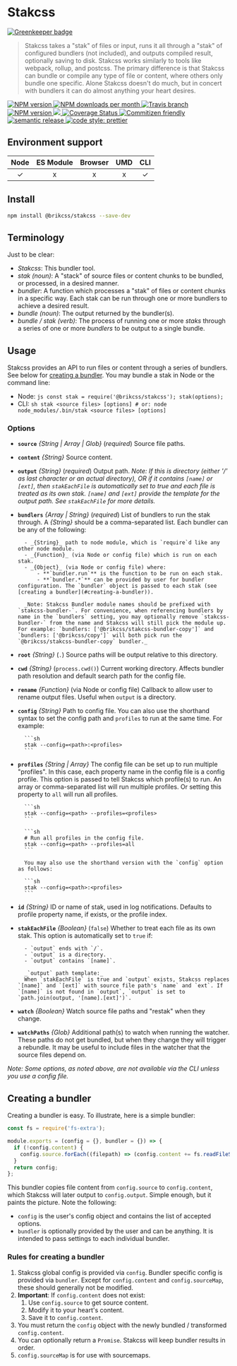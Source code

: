 # Stakcss

[![Greenkeeper badge](https://badges.greenkeeper.io/brikcss/stakcss.svg)](https://greenkeeper.io/)

> Stakcss takes a "stak" of files or input, runs it all through a "stak" of configured bundlers (not included), and outputs compiled result, optionally saving to disk. Stakcss works similarly to tools like webpack, rollup, and postcss. The primary difference is that Stakcss can bundle or compile any type of file or content, where others only bundle one specific. Alone Stakcss doesn't do much, but in concert with bundlers it can do almost anything your heart desires.

<!-- Shields. -->
<p>
	<!-- NPM version. -->
	<a href="https://www.npmjs.com/package/@brikcss/stakcss">
		<img alt="NPM version" src="https://img.shields.io/npm/v/@brikcss/stakcss.svg?style=flat-square">
	</a>
	<!-- NPM downloads/month. -->
	<a href="https://www.npmjs.com/package/@brikcss/stakcss">
		<img alt="NPM downloads per month" src="https://img.shields.io/npm/dm/@brikcss/stakcss.svg?style=flat-square">
	</a>
	<!-- Travis branch. -->
	<a href="https://github.com/brikcss/stakcss/tree/master">
		<img alt="Travis branch" src="https://img.shields.io/travis/rust-lang/rust/master.svg?style=flat-square&label=master">
	</a>
	<!-- Codacy grade. -->
	<a href="https://www.codacy.com/app/thezimmee/stakcss">
		<img alt="NPM version" src="https://img.shields.io/codacy/grade/28adee991e004621b2a9bece53370661/master.svg?style=flat-square">
	</a>
	<!-- Codacy coverage. -->
	<a class="badge-align" href="https://www.codacy.com/app/thezimmee/stakcss">
		<img src="https://img.shields.io/codacy/coverage/28adee991e004621b2a9bece53370661/master.svg?style=flat-square"/>
	</a>
	<!-- Coveralls coverage. -->
	<a href='https://coveralls.io/github/brikcss/stakcss?branch=master'>
		<img src='https://img.shields.io/coveralls/github/brikcss/stakcss/master.svg?style=flat-square' alt='Coverage Status' />
	</a>
	<!-- Commitizen friendly. -->
	<a href="http://commitizen.github.io/cz-cli/">
		<img alt="Commitizen friendly" src="https://img.shields.io/badge/commitizen-friendly-brightgreen.svg?style=flat-square">
	</a>
	<!-- Semantic release. -->
	<a href="https://github.com/semantic-release/semantic-release">
		<img alt="semantic release" src="https://img.shields.io/badge/%20%20%F0%9F%93%A6%F0%9F%9A%80-semantic--release-e10079.svg?style=flat-square">
	</a>
	<!-- Prettier code style. -->
	<a href="https://prettier.io/">
		<img alt="code style: prettier" src="https://img.shields.io/badge/code_style-prettier-ff69b4.svg?style=flat-square">
	</a>
	<!-- MIT License. -->
	<!-- <a href="https://choosealicense.com/licenses/mit/">
		<img alt="License" src="https://img.shields.io/npm/l/express.svg?style=flat-square">
	</a> -->
</p>

## Environment support

| Node | ES Module | Browser | UMD | CLI |
| :--: | :-------: | :-----: | :-: | :-: |
|  ✓   |     x     |    x    |  x  |  ✓  |

## Install

```sh
npm install @brikcss/stakcss --save-dev
```

## Terminology

Just to be clear:

- _Stakcss_: This bundler tool.
- _stak (noun)_: A "stack" of source files or content chunks to be bundled, or processed, in a desired manner.
- _bundler_: A function which processes a "stak" of files or content chunks in a specific way. Each stak can be run through one or more bundlers to achieve a desired result.
- _bundle (noun)_: The output returned by the bundler(s).
- _bundle / stak (verb)_: The process of running one or more _staks_ through a series of one or more _bundlers_ to be output to a single bundle.

## Usage

Stakcss provides an API to run files or content through a series of bundlers. See below for [creating a bundler](#creating-a-bundler). You may bundle a stak in Node or the command line:

- Node:
  `js const stak = require('@brikcss/stakcss'); stak(options);`
- CLI:
  `sh stak <source files> [options] # or: node node_modules/.bin/stak <source files> [options]`

### Options

- **`source`** _{String | Array | Glob}_ (_required_) Source file paths.

- **`content`** _{String}_ Source content.

- **`output`** _{String}_ (_required_) Output path. _Note: If this is directory (either '/' as last character or an actual directory), OR if it contains `[name]` or `[ext]`, then `stakEachFile` is automatically set to true and each file is treated as its own stak. `[name]` and `[ext]` provide the template for the output path. See `stakEachFile` for more details._

- **`bundlers`** _{Array | String}_ (_required_) List of bundlers to run the stak through. A _{String}_ should be a comma-separated list. Each bundler can be any of the following:

      	- _{String}_ path to node module, which is `require`d like any other node module.
      	- _{Function}_ (via Node or config file) which is run on each stak.
      	- _{Object}_ (via Node or config file) where:
      		- **`bundler.run`** is the function to be run on each stak.
      		- **`bundler.*`** can be provided by user for bundler configuration. The `bundler` object is passed to each stak (see [creating a bundler](#creating-a-bundler)).

      	_Note: Stakcss Bundler module names should be prefixed with `stakcss-bundler-`. For convenience, when referencing bundlers by name in the `bundlers` setting, you may optionally remove `stakcss-bundler-` from the name and Stakcss will still pick the module up. For example: `bundlers: ['@brikcss/stakcss-bundler-copy']` and `bundlers: ['@brikcss/copy']` will both pick run the `@brikcss/stakcss-bundler-copy` bundler._

- **`root`** _{String}_ (`.`) Source paths will be output relative to this directory.

- **`cwd`** _{String}_ (`process.cwd()`) Current working directory. Affects bundler path resolution and default search path for the config file.

- **`rename`** _{Function}_ (via Node or config file) Callback to allow user to rename output files. Useful when `output` is a directory.

- **`config`** _{String}_ Path to config file. You can also use the shorthand syntax to set the config path and `profiles` to run at the same time. For example:

      	```sh
      	stak --config=<path>:<profiles>
      	```

- **`profiles`** _{String | Array}_ The config file can be set up to run multiple "profiles". In this case, each property name in the config file is a config profile. This option is passed to tell Stakcss which profile(s) to run. An array or comma-separated list will run multiple profiles. Or setting this property to `all` will run all profiles.

      	```sh
      	stak --config=<path> --profiles=<profiles>
      	```

      	```sh
      	# Run all profiles in the config file.
      	stak --config=<path> --profiles=all
      	```

      	You may also use the shorthand version with the `config` option as follows:

      	```sh
      	stak --config=<path>:<profiles>
      	```

- **`id`** _{String}_ ID or name of stak, used in log notifications. Defaults to profile property name, if exists, or the profile index.

- **`stakEachFile`** _{Boolean}_ (`false`) Whether to treat each file as its own stak. This option is automatically set to `true` if:

      	- `output` ends with `/`.
      	- `output` is a directory.
      	- `output` contains `[name]`.

      	_`output` path template:_
      	When `stakEachFile` is true and `output` exists, Stakcss replaces `[name]` and `[ext]` with source file path's `name` and `ext`. If `[name]` is not found in `output`, `output` is set to `path.join(output, '[name].[ext]')`.

- **`watch`** _{Boolean}_ Watch source file paths and "restak" when they change.

- **`watchPaths`** _{Glob}_ Additional path(s) to watch when running the watcher. These paths do not get bundled, but when they change they will trigger a rebundle. It may be useful to include files in the watcher that the source files depend on.

_Note: Some options, as noted above, are not available via the CLI unless you use a config file._

## Creating a bundler

Creating a bundler is easy. To illustrate, here is a simple bundler:

```js
const fs = require('fs-extra');

module.exports = (config = {}, bundler = {}) => {
  if (!config.content) {
    config.source.forEach((filepath) => (config.content += fs.readFileSync(filepath, 'utf8')));
  }
  return config;
};
```

This bundler copies file content from `config.source` to `config.content`, which Stakcss will later output to `config.output`. Simple enough, but it paints the picture. Note the following:

- `config` is the user's config object and contains the list of accepted options.
- `bundler` is optionally provided by the user and can be anything. It is intended to pass settings to each individual bundler.

### Rules for creating a bundler

1.  Stakcss global config is provided via `config`. Bundler specific config is provided via `bundler`. Except for `config.content` and `config.sourceMap`, these should generally not be modified.
2.  **Important**: If `config.content` does not exist:
    1.  Use `config.source` to get source content.
    2.  Modify it to your heart's content.
    3.  Save it to `config.content`.
3.  You must return the `config` object with the newly bundled / transformed `config.content`.
4.  You can optionally return a `Promise`. Stakcss will keep bundler results in order.
5.  `config.sourceMap` is for use with sourcemaps.

